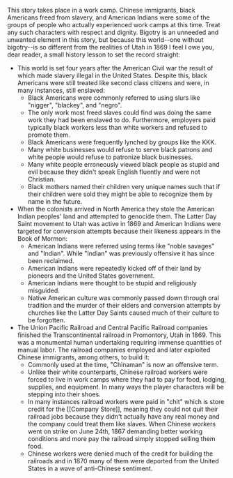 This story takes place in a work camp. Chinese immigrants, black Americans freed from slavery, and American Indians were some of the groups of people who actually experienced work camps at this time. Treat any such characters with respect and dignity. Bigotry is an unneeded and unwanted element in this story, but because this world--one without bigotry--is so different from the realities of Utah in 1869 I feel I owe you, dear reader, a small history lesson to set the record straight:
- This world is set four years after the American Civil war the result of which made slavery illegal in the United States. Despite this, black Americans were still treated like second class citizens and were, in many instances, still enslaved:
	- Black Americans were commonly referred to using slurs like "nigger", "blackey", and "negro".
	- The only work most freed slaves could find was doing the same work they had been enslaved to do. Furthermore, employers paid typically black workers less than white workers and refused to promote them.
	- Black Americans were frequently lynched by groups like the KKK.
	- Many white businesses would refuse to serve black patrons and white people would refuse to patronize black businesses.
	- Many white people erroneously viewed black people as stupid and evil because they didn't speak English fluently and were not Christian.
	- Black mothers named their children very unique names such that if their children were sold they might be able to recognize them by name in the future.
- When the colonists arrived in North America they stole the American Indian peoples' land and attempted to genocide them. The Latter Day Saint movement to Utah was active in 1869 and American Indians were targeted for conversion attempts because their likeness appears in the Book of Mormon:
	- American Indians were referred using terms like "noble savages" and "Indian". While "Indian" was previously offensive it has since been reclaimed.
	- American Indians were repeatedly kicked off of their land by pioneers and the United States government.
	- American Indians were thought to be stupid and religiously misguided.
	- Native American culture was commonly passed down through oral tradition and the murder of their elders and conversion attempts by churches like the Latter Day Saints caused much of their culture to be forgotten.
- The Union Pacific Railroad and Central Pacific Railroad companies finished the Transcontinental railroad in Promontory, Utah in 1869. This was a monumental human undertaking requiring immense quantities of manual labor. The railroad companies employed and later exploited Chinese immigrants, among others, to build it:
	- Commonly used at the time, "Chinaman" is now an offensive term.
	- Unlike their white counterparts, Chinese railroad workers were forced to live in work camps where they had to pay for food, lodging, supplies, and equipment. In many ways the player characters will be stepping into their shoes.
	- In many instances railroad workers were paid in "chit" which is store credit for the [[Company Store]], meaning they could not quit their railroad jobs because they didn't actually have any real money and the company could treat them like slaves. When Chinese workers went on strike on June 24th, 1867 demanding better working conditions and more pay the railroad simply stopped selling them food.
	- Chinese workers were denied much of the credit for building the railroads and in 1870 many of them were deported from the United States in a wave of anti-Chinese sentiment.